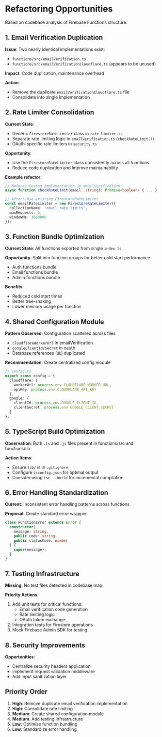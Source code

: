 # Refactoring Opportunities

Based on codebase analysis of Firebase Functions structure.

## 1. Email Verification Duplication

**Issue**: Two nearly identical implementations exist:
- `functions/src/emailVerification.ts`
- `functions/src/emailVerificationCloudflare.ts` (appears to be unused)

**Impact**: Code duplication, maintenance overhead

**Action**: 
- Remove the duplicate `emailVerificationCloudflare.ts` file
- Consolidate into single implementation

## 2. Rate Limiter Consolidation

**Current State**: 
- Generic `FirestoreRateLimiter` class in `rate-limiter.ts`
- Separate rate limiting logic in `emailVerification.ts` (`checkRateLimit()`)
- OAuth-specific rate limiters in `security.ts`

**Opportunity**: 
- Use the `FirestoreRateLimiter` class consistently across all functions
- Reduce code duplication and improve maintainability

**Example refactor**:
```typescript
// Before: Custom implementation in emailVerification
async function checkRateLimit(email: string): Promise<boolean> { ... }

// After: Use existing FirestoreRateLimiter
const emailRateLimiter = new FirestoreRateLimiter({
  collectionName: 'email_rate_limits',
  maxRequests: 5,
  windowMs: 3600000
});
```

## 3. Function Bundle Optimization

**Current State**: All functions exported from single `index.ts`

**Opportunity**: Split into function groups for better cold start performance
- Auth functions bundle
- Email functions bundle  
- Admin functions bundle

**Benefits**:
- Reduced cold start times
- Better tree-shaking
- Lower memory usage per function

## 4. Shared Configuration Module

**Pattern Observed**: Configuration scattered across files
- `cloudflareWorkerUrl` in emailVerification
- `googleClientId/Secret` in oauth
- Database references (`db`) duplicated

**Recommendation**: Create centralized config module
```typescript
// config.ts
export const config = {
  cloudflare: {
    workerUrl: process.env.CLOUDFLARE_WORKER_URL,
    apiKey: process.env.CLOUDFLARE_API_KEY
  },
  google: {
    clientId: process.env.GOOGLE_CLIENT_ID,
    clientSecret: process.env.GOOGLE_CLIENT_SECRET
  }
};
```

## 5. TypeScript Build Optimization

**Observation**: Both `.ts` and `.js` files present in functions/src and functions/lib

**Action Items**:
- Ensure `lib/` is in `.gitignore`
- Configure `tsconfig.json` for optimal output
- Consider using `tsc --build` for incremental compilation

## 6. Error Handling Standardization

**Current**: Inconsistent error handling patterns across functions

**Proposal**: Create standard error wrapper
```typescript
class FunctionError extends Error {
  constructor(
    message: string,
    public code: string,
    public statusCode: number
  ) {
    super(message);
  }
}
```

## 7. Testing Infrastructure

**Missing**: No test files detected in codebase map

**Priority Actions**:
1. Add unit tests for critical functions:
   - Email verification code generation
   - Rate limiting logic
   - OAuth token exchange
2. Integration tests for Firestore operations
3. Mock Firebase Admin SDK for testing

## 8. Security Improvements

**Opportunities**:
- Centralize security headers application
- Implement request validation middleware
- Add input sanitization layer

## Priority Order

1. **High**: Remove duplicate email verification implementation
2. **High**: Consolidate rate limiting
3. **Medium**: Create shared configuration module
4. **Medium**: Add testing infrastructure
5. **Low**: Optimize function bundling
6. **Low**: Standardize error handling
